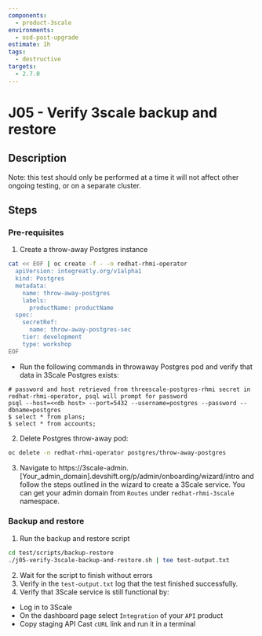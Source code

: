 ```yaml
---
components:
  - product-3scale
environments:
  - osd-post-upgrade
estimate: 1h
tags:
  - destructive
targets:
  - 2.7.0
---
```


# J05 - Verify 3scale backup and restore

## Description

Note: this test should only be performed at a time it will not affect other ongoing testing, or on a separate cluster.

## Steps

### Pre-requisites

1. Create a throw-away Postgres instance

```sh
cat << EOF | oc create -f - -n redhat-rhmi-operator
  apiVersion: integreatly.org/v1alpha1
  kind: Postgres
  metadata:
    name: throw-away-postgres
    labels:
      productName: productName
  spec:
    secretRef:
      name: throw-away-postgres-sec
    tier: development
    type: workshop
EOF
```

- Run the following commands in throwaway Postgres pod and verify that data in 3Scale Postgres exists:

```
# password and host retrieved from threescale-postgres-rhmi secret in redhat-rhmi-operator, psql will prompt for password
psql --host=<<db host> --port=5432 --username=postgres --password --dbname=postgres
$ select * from plans;
$ select * from accounts;
```

2. Delete Postgres throw-away pod:

```sh
oc delete -n redhat-rhmi-operator postgres/throw-away-postgres
```

3. Navigate to https://3scale-admin.[Your_admin_domain].devshift.org/p/admin/onboarding/wizard/intro and follow the steps outlined in the wizard to create a 3Scale service. You can get your admin domain from `Routes` under `redhat-rhmi-3scale` namespace.

### Backup and restore

1. Run the backup and restore script

```sh
cd test/scripts/backup-restore
./j05-verify-3scale-backup-and-restore.sh | tee test-output.txt
```

2. Wait for the script to finish without errors
3. Verify in the `test-output.txt` log that the test finished successfully.
4. Verify that 3Scale service is still functional by:

- Log in to 3Scale
- On the dashboard page select `Integration` of your `API` product
- Copy staging API Cast `cURL` link and run it in a terminal
